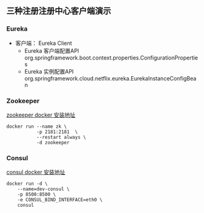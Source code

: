 ## 三种注册注册中心客户端演示

### Eureka
- 客户端： Eureka Client
    - Eureka 客户端配置API   org.springframework.boot.context.properties.ConfigurationProperties
    - Eureka 实例配置API org.springframework.cloud.netflix.eureka.EurekaInstanceConfigBean
    
    
### Zookeeper
[zookeeper docker 安装地址](https://docs.docker.com/samples/library/zookeeper/)
```
docker run --name zk \ 
           -p 2181:2181  \
           --restart always \ 
           -d zookeeper
```

### Consul
[consul docker 安装地址](https://docs.docker.com/samples/library/consul/)

```
docker run -d \
    --name=dev-consul \ 
    -p 8500:8500 \
    -e CONSUL_BIND_INTERFACE=eth0 \
    consul
 ```